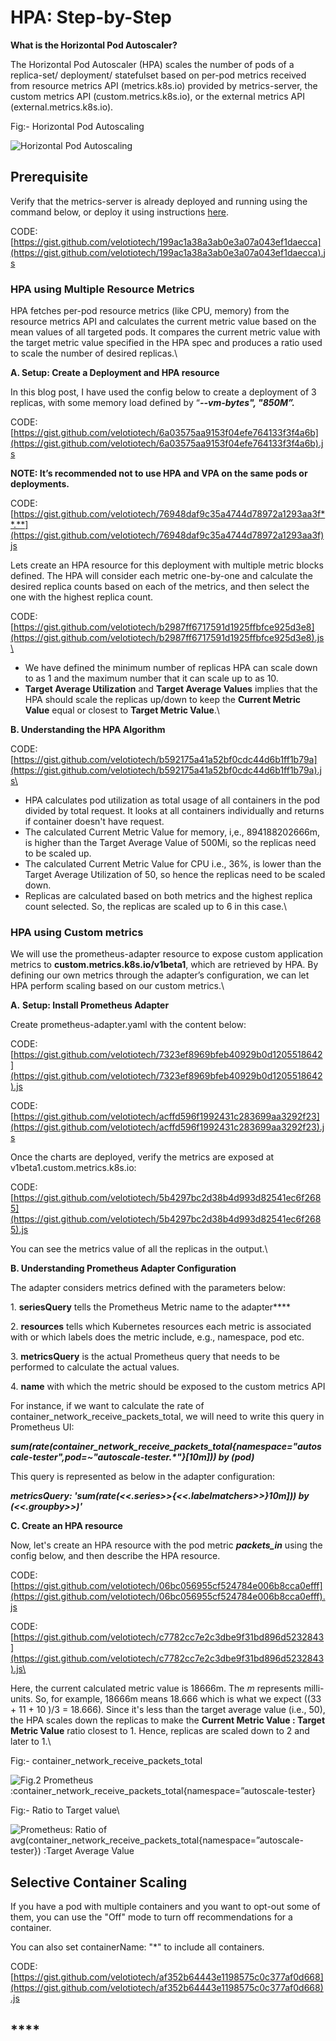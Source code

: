 # HPA: Step-by-Step

**What is the Horizontal Pod Autoscaler?**

The Horizontal Pod Autoscaler (HPA) scales the number of pods of a replica-set/ deployment/ statefulset based on per-pod metrics received from resource metrics API (metrics.k8s.io) provided by metrics-server, the custom metrics API (custom.metrics.k8s.io), or the external metrics API (external.metrics.k8s.io).

Fig:- Horizontal Pod Autoscaling

![Horizontal Pod Autoscaling](https://global-uploads.webflow.com/5d2dd7e1b4a76d8b803ac1aa/5f5617f11c3d8e1aeff818c9\_Horizontal%20Pod%20Autoscaling.png)

## ‍**Prerequisite** 

Verify that the metrics-server is already deployed and running using the command below, or deploy it using instructions [here](https://github.com/kubernetes-sigs/metrics-server).

CODE: [https://gist.github.com/velotiotech/199ac1a38a3ab0e3a07a043ef1daecca](https://gist.github.com/velotiotech/199ac1a38a3ab0e3a07a043ef1daecca).js

### **HPA using Multiple Resource Metrics**‍

HPA fetches per-pod resource metrics (like CPU, memory) from the resource metrics API and calculates the current metric value based on the mean values of all targeted pods. It compares the current metric value with the target metric value specified in the HPA spec and produces a ratio used to scale the number of desired replicas.\


**A. Setup: Create a Deployment and HPA resource**

In this blog post, I have used the config below to create a deployment of 3 replicas, with some memory load defined by “_**--vm-bytes", "850M”.**_

CODE: [https://gist.github.com/velotiotech/6a03575aa9153f04efe764133f3f4a6b](https://gist.github.com/velotiotech/6a03575aa9153f04efe764133f3f4a6b).js

**NOTE: It’s recommended not to use HPA and VPA on the same pods or deployments.**

CODE: [https://gist.github.com/velotiotech/76948daf9c35a4744d78972a1293aa3f**.**](https://gist.github.com/velotiotech/76948daf9c35a4744d78972a1293aa3f)js

Lets create an HPA resource for this deployment with multiple metric blocks defined. The HPA will consider each metric one-by-one and calculate the desired replica counts based on each of the metrics, and then select the one with the highest replica count.

CODE: [https://gist.github.com/velotiotech/b2987ff6717591d1925ffbfce925d3e8](https://gist.github.com/velotiotech/b2987ff6717591d1925ffbfce925d3e8).js\


* We have defined the minimum number  of replicas HPA can scale down to as 1 and the maximum number that it can scale up to as 10.
* **Target Average Utilization** and **Target Average Values** implies that the HPA should scale the replicas up/down to keep the **Current Metric Value** equal or closest to **Target Metric Value**.\


**B. Understanding the HPA Algorithm**

CODE: [https://gist.github.com/velotiotech/b592175a41a52bf0cdc44d6b1ff1b79a](https://gist.github.com/velotiotech/b592175a41a52bf0cdc44d6b1ff1b79a).js\


* HPA calculates pod utilization as total usage of all containers in the pod divided by total request. It looks at all containers individually and returns if container doesn't have request.
* The calculated  Current Metric Value for memory, i,e., 894188202666m, is higher than the Target Average Value of 500Mi, so the replicas need to be scaled up.
* The calculated  Current Metric Value for CPU i.e., 36%, is lower than the Target Average Utilization of 50, so  hence the replicas need to be scaled down.
* Replicas are calculated based on both metrics and the highest replica count selected. So, the replicas are scaled up to 6 in this case.\


### **HPA using Custom metrics**

We will use the prometheus-adapter resource to expose custom application metrics to **custom.metrics.k8s.io/v1beta1**, which are retrieved by HPA. By defining our own metrics through the adapter’s configuration, we can let HPA perform scaling based on our custom metrics.\


**A.** **Setup: Install Prometheus Adapter**

Create prometheus-adapter.yaml with the content below:

CODE: [https://gist.github.com/velotiotech/7323ef8969bfeb40929b0d1205518642](https://gist.github.com/velotiotech/7323ef8969bfeb40929b0d1205518642).js

CODE: [https://gist.github.com/velotiotech/acffd596f1992431c283699aa3292f23](https://gist.github.com/velotiotech/acffd596f1992431c283699aa3292f23).js

Once the charts are deployed, verify the metrics are exposed at v1beta1.custom.metrics.k8s.io:

CODE: [https://gist.github.com/velotiotech/5b4297bc2d38b4d993d82541ec6f2685](https://gist.github.com/velotiotech/5b4297bc2d38b4d993d82541ec6f2685).js

You can see the metrics value of all the replicas in the output.\


**B. Understanding Prometheus Adapter Configuration**

The adapter considers metrics defined with the parameters below:

1\. **seriesQuery** tells the Prometheus Metric name to the adapter**‍**

2\. **resources** tells which Kubernetes resources each metric is associated with or which labels does the metric include, e.g., namespace, pod etc.

3\. **metricsQuery** is the actual Prometheus query that needs to be performed to calculate the actual values.

4\. **name** with which the metric should be exposed to the custom metrics API

For instance, if we want to calculate the rate of container_network_receive_packets_total, we will need to write this query in Prometheus UI:

_**sum(rate(container_network_receive_packets_total{namespace="autoscale-tester",pod=\~"autoscale-tester.\*"}\[10m])) by (pod)**_

This query is represented as below in the adapter configuration:

_**metricsQuery: 'sum(rate(<<.series>>{<<.labelmatchers>>}10m])) by (<<.groupby>>)'**_

**C. Create an HPA resource**

Now, let's create an HPA resource with the pod metric _**packets_in**_ using the config below, and then describe the HPA resource.

CODE: [https://gist.github.com/velotiotech/06bc056955cf524784e006b8cca0efff](https://gist.github.com/velotiotech/06bc056955cf524784e006b8cca0efff).js

CODE: [https://gist.github.com/velotiotech/c7782cc7e2c3dbe9f31bd896d5232843](https://gist.github.com/velotiotech/c7782cc7e2c3dbe9f31bd896d5232843).js\


Here, the current calculated metric value is 18666m. The _m_ represents milli-units. So, for example, 18666m means 18.666 which is what we expect ((33 + 11 + 10 )/3 = 18.666). Since it's less than the target average value (i.e., 50), the HPA scales down the replicas to make the **Current Metric Value : Target Metric Value** ratio closest to 1. Hence, replicas are scaled down to 2 and later to 1.\


Fig:- container_network_receive_packets_total

![Fig.2 Prometheus :container_network_receive_packets_total{namespace=”autoscale-tester}](https://global-uploads.webflow.com/5d2dd7e1b4a76d8b803ac1aa/5f560fb2626d8c2935312c51\_FmGichc2be902-VKufgEKUvWpr_bb8VniAmKJmQ7hm3a8aJQgXumTqYvluY3W6DCt4XVPw7hYuDxS1h9\_5S4rUdQLete\_3GK3gZuZQ960vUkvKNrEoQK84WGNHl2Fr1el81-PxKJ.png)

Fig:- Ratio to Target value\


![Prometheus: Ratio of avg(container_network_receive_packets_total{namespace=”autoscale-tester}) :Target Average Value](https://global-uploads.webflow.com/5d2dd7e1b4a76d8b803ac1aa/5f560fb1bc9949dac9599e12\_HfpdOdwYsqov5xpdPY-IS8UMvA_EYuxI-UChEyd-cTeDvw_Azz6hAMDfjNsldAUACj3xQSaZYx-03XOOJuzGXxpKmUfLNVKZxokgCQvH2AIs4dYxIslj8A7uaGXxnU9R7I57qyCx.png)

## ‍**Selective Container Scaling**

If you have a pod with multiple containers and you want to opt-out some of them, you can use the "Off" mode to turn off recommendations for a container.

You can also set containerName: "\*" to include all containers.

CODE: [https://gist.github.com/velotiotech/af352b64443e1198575c0c377af0d668](https://gist.github.com/velotiotech/af352b64443e1198575c0c377af0d668).js

## ****
